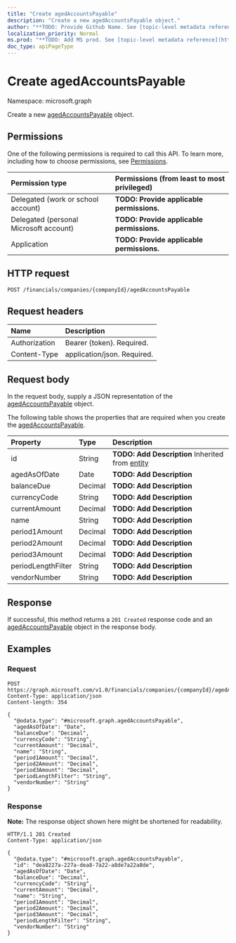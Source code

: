```yaml
---
title: "Create agedAccountsPayable"
description: "Create a new agedAccountsPayable object."
author: "**TODO: Provide Github Name. See [topic-level metadata reference](https://msgo.azurewebsites.net/add/document/guidelines/metadata.html#topic-level-metadata)**"
localization_priority: Normal
ms.prod: "**TODO: Add MS prod. See [topic-level metadata reference](https://msgo.azurewebsites.net/add/document/guidelines/metadata.html#topic-level-metadata)**"
doc_type: apiPageType
---
```


# Create agedAccountsPayable
Namespace: microsoft.graph



Create a new [agedAccountsPayable](../resources/agedaccountspayable.md) object.

## Permissions
One of the following permissions is required to call this API. To learn more, including how to choose permissions, see [Permissions](/graph/permissions-reference).

|Permission type|Permissions (from least to most privileged)|
|:---|:---|
|Delegated (work or school account)|**TODO: Provide applicable permissions.**|
|Delegated (personal Microsoft account)|**TODO: Provide applicable permissions.**|
|Application|**TODO: Provide applicable permissions.**|

## HTTP request

<!-- {
  "blockType": "ignored"
}
-->
``` http
POST /financials/companies/{companyId}/agedAccountsPayable
```

## Request headers
|Name|Description|
|:---|:---|
|Authorization|Bearer {token}. Required.|
|Content-Type|application/json. Required.|

## Request body
In the request body, supply a JSON representation of the [agedAccountsPayable](../resources/agedaccountspayable.md) object.

The following table shows the properties that are required when you create the [agedAccountsPayable](../resources/agedaccountspayable.md).

|Property|Type|Description|
|:---|:---|:---|
|id|String|**TODO: Add Description** Inherited from [entity](../resources/entity.md)|
|agedAsOfDate|Date|**TODO: Add Description**|
|balanceDue|Decimal|**TODO: Add Description**|
|currencyCode|String|**TODO: Add Description**|
|currentAmount|Decimal|**TODO: Add Description**|
|name|String|**TODO: Add Description**|
|period1Amount|Decimal|**TODO: Add Description**|
|period2Amount|Decimal|**TODO: Add Description**|
|period3Amount|Decimal|**TODO: Add Description**|
|periodLengthFilter|String|**TODO: Add Description**|
|vendorNumber|String|**TODO: Add Description**|



## Response

If successful, this method returns a `201 Created` response code and an [agedAccountsPayable](../resources/agedaccountspayable.md) object in the response body.

## Examples

### Request
<!-- {
  "blockType": "request",
  "name": "create_agedaccountspayable_from_"
}
-->
``` http
POST https://graph.microsoft.com/v1.0/financials/companies/{companyId}/agedAccountsPayable
Content-Type: application/json
Content-length: 354

{
  "@odata.type": "#microsoft.graph.agedAccountsPayable",
  "agedAsOfDate": "Date",
  "balanceDue": "Decimal",
  "currencyCode": "String",
  "currentAmount": "Decimal",
  "name": "String",
  "period1Amount": "Decimal",
  "period2Amount": "Decimal",
  "period3Amount": "Decimal",
  "periodLengthFilter": "String",
  "vendorNumber": "String"
}
```


### Response
**Note:** The response object shown here might be shortened for readability.
<!-- {
  "blockType": "response",
  "truncated": true,
  "@odata.type": "microsoft.graph.agedAccountsPayable"
}
-->
``` http
HTTP/1.1 201 Created
Content-Type: application/json

{
  "@odata.type": "#microsoft.graph.agedAccountsPayable",
  "id": "dea8227a-227a-dea8-7a22-a8de7a22a8de",
  "agedAsOfDate": "Date",
  "balanceDue": "Decimal",
  "currencyCode": "String",
  "currentAmount": "Decimal",
  "name": "String",
  "period1Amount": "Decimal",
  "period2Amount": "Decimal",
  "period3Amount": "Decimal",
  "periodLengthFilter": "String",
  "vendorNumber": "String"
}
```

